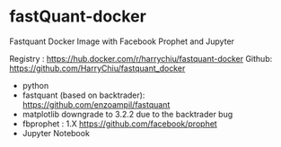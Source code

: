 # fastQuant-docker

Fastquant Docker Image with Facebook Prophet and Jupyter

Registry : https://hub.docker.com/r/harrychiu/fastquant-docker
Github: https://github.com/HarryChiu/fastquant_docker

* python
* fastquant (based on backtrader): https://github.com/enzoampil/fastquant
* matplotlib downgrade to 3.2.2 due to the backtrader bug
* fbprophet : 1.X https://github.com/facebook/prophet
* Jupyter Notebook